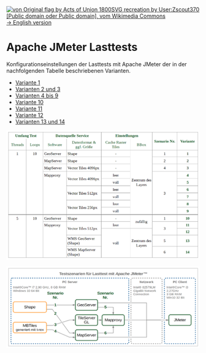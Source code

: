 [<img src="https://upload.wikimedia.org/wikipedia/commons/a/ae/Flag_of_the_United_Kingdom.svg" data-canonical-src="https://upload.wikimedia.org/wikipedia/commons/a/ae/Flag_of_the_United_Kingdom.svg" title="von Original flag by Acts of Union 1800SVG recreation by User:Zscout370 [Public domain oder Public domain], vom Wikimedia Commons" width="30" />  -> English version](README.md)

# Apache JMeter Lasttests
Konfigurationseinstellungen der Lasttests mit Apache JMeter der in der nachfolgenden Tabelle beschriebenen Varianten.
- [Variante 1](JMeter_Lasttest_Variante_01.jmx)
- [Varianten 2 und 3](JMeter_Lasttest_Variante_02_03.jmx)
- [Varianten 4 bis 9](JMeter_Lasttest_Variante_04_bis_09.jmx)
- [Variante 10](JMeter_Lasttest_Variante_10.jmx)
- [Variante 11](JMeter_Lasttest_Variante_11.jmx)
- [Variante 12](JMeter_Lasttest_Variante_12.jmx)
- [Varianten 13 und 14](JMeter_Lasttest_Variante_13_14.jmx)

![Varianten](../JMeter_Lasttests_Varianten.png?raw=true "Szenarien und abgeleitete Varianten für Lasttests mit Apache JMeter")

![Szenarien](../JMeter_Lasttests_Szenarien.png?raw=true "Szenarien für Lasttests mit Apache JMeter")
